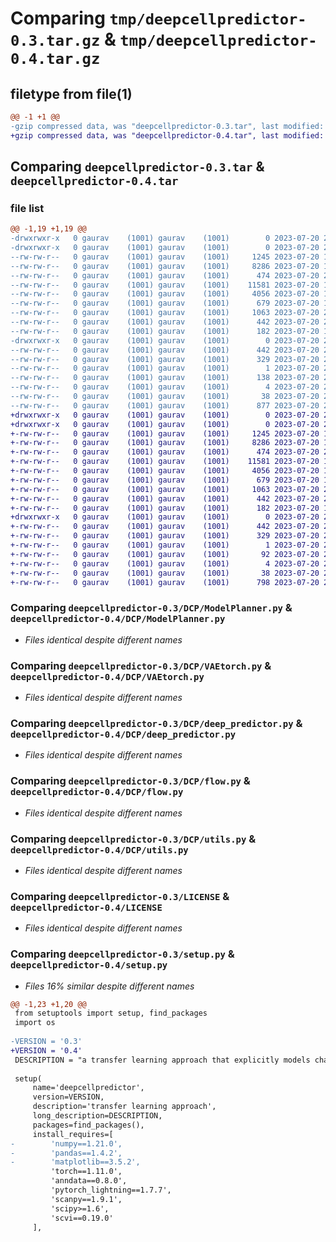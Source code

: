 # Comparing `tmp/deepcellpredictor-0.3.tar.gz` & `tmp/deepcellpredictor-0.4.tar.gz`

## filetype from file(1)

```diff
@@ -1 +1 @@
-gzip compressed data, was "deepcellpredictor-0.3.tar", last modified: Thu Jul 20 21:59:03 2023, max compression
+gzip compressed data, was "deepcellpredictor-0.4.tar", last modified: Thu Jul 20 22:01:13 2023, max compression
```

## Comparing `deepcellpredictor-0.3.tar` & `deepcellpredictor-0.4.tar`

### file list

```diff
@@ -1,19 +1,19 @@
-drwxrwxr-x   0 gaurav    (1001) gaurav    (1001)        0 2023-07-20 21:59:03.837976 deepcellpredictor-0.3/
-drwxrwxr-x   0 gaurav    (1001) gaurav    (1001)        0 2023-07-20 21:59:03.833976 deepcellpredictor-0.3/DCP/
--rw-rw-r--   0 gaurav    (1001) gaurav    (1001)     1245 2023-07-20 15:52:22.000000 deepcellpredictor-0.3/DCP/ModelPlanner.py
--rw-rw-r--   0 gaurav    (1001) gaurav    (1001)     8286 2023-07-20 15:52:22.000000 deepcellpredictor-0.3/DCP/VAEtorch.py
--rw-rw-r--   0 gaurav    (1001) gaurav    (1001)      474 2023-07-20 20:33:00.000000 deepcellpredictor-0.3/DCP/__init__.py
--rw-rw-r--   0 gaurav    (1001) gaurav    (1001)    11581 2023-07-20 15:52:22.000000 deepcellpredictor-0.3/DCP/deep_predictor.py
--rw-rw-r--   0 gaurav    (1001) gaurav    (1001)     4056 2023-07-20 15:52:22.000000 deepcellpredictor-0.3/DCP/flow.py
--rw-rw-r--   0 gaurav    (1001) gaurav    (1001)      679 2023-07-20 15:52:22.000000 deepcellpredictor-0.3/DCP/utils.py
--rw-rw-r--   0 gaurav    (1001) gaurav    (1001)     1063 2023-07-20 20:33:00.000000 deepcellpredictor-0.3/LICENSE
--rw-rw-r--   0 gaurav    (1001) gaurav    (1001)      442 2023-07-20 21:59:03.837976 deepcellpredictor-0.3/PKG-INFO
--rw-rw-r--   0 gaurav    (1001) gaurav    (1001)      182 2023-07-20 15:52:22.000000 deepcellpredictor-0.3/README.md
-drwxrwxr-x   0 gaurav    (1001) gaurav    (1001)        0 2023-07-20 21:59:03.837976 deepcellpredictor-0.3/deepcellpredictor.egg-info/
--rw-rw-r--   0 gaurav    (1001) gaurav    (1001)      442 2023-07-20 21:59:03.000000 deepcellpredictor-0.3/deepcellpredictor.egg-info/PKG-INFO
--rw-rw-r--   0 gaurav    (1001) gaurav    (1001)      329 2023-07-20 21:59:03.000000 deepcellpredictor-0.3/deepcellpredictor.egg-info/SOURCES.txt
--rw-rw-r--   0 gaurav    (1001) gaurav    (1001)        1 2023-07-20 21:59:03.000000 deepcellpredictor-0.3/deepcellpredictor.egg-info/dependency_links.txt
--rw-rw-r--   0 gaurav    (1001) gaurav    (1001)      138 2023-07-20 21:59:03.000000 deepcellpredictor-0.3/deepcellpredictor.egg-info/requires.txt
--rw-rw-r--   0 gaurav    (1001) gaurav    (1001)        4 2023-07-20 21:59:03.000000 deepcellpredictor-0.3/deepcellpredictor.egg-info/top_level.txt
--rw-rw-r--   0 gaurav    (1001) gaurav    (1001)       38 2023-07-20 21:59:03.837976 deepcellpredictor-0.3/setup.cfg
--rw-rw-r--   0 gaurav    (1001) gaurav    (1001)      877 2023-07-20 21:58:57.000000 deepcellpredictor-0.3/setup.py
+drwxrwxr-x   0 gaurav    (1001) gaurav    (1001)        0 2023-07-20 22:01:13.582296 deepcellpredictor-0.4/
+drwxrwxr-x   0 gaurav    (1001) gaurav    (1001)        0 2023-07-20 22:01:13.582296 deepcellpredictor-0.4/DCP/
+-rw-rw-r--   0 gaurav    (1001) gaurav    (1001)     1245 2023-07-20 15:52:22.000000 deepcellpredictor-0.4/DCP/ModelPlanner.py
+-rw-rw-r--   0 gaurav    (1001) gaurav    (1001)     8286 2023-07-20 15:52:22.000000 deepcellpredictor-0.4/DCP/VAEtorch.py
+-rw-rw-r--   0 gaurav    (1001) gaurav    (1001)      474 2023-07-20 20:33:00.000000 deepcellpredictor-0.4/DCP/__init__.py
+-rw-rw-r--   0 gaurav    (1001) gaurav    (1001)    11581 2023-07-20 15:52:22.000000 deepcellpredictor-0.4/DCP/deep_predictor.py
+-rw-rw-r--   0 gaurav    (1001) gaurav    (1001)     4056 2023-07-20 15:52:22.000000 deepcellpredictor-0.4/DCP/flow.py
+-rw-rw-r--   0 gaurav    (1001) gaurav    (1001)      679 2023-07-20 15:52:22.000000 deepcellpredictor-0.4/DCP/utils.py
+-rw-rw-r--   0 gaurav    (1001) gaurav    (1001)     1063 2023-07-20 20:33:00.000000 deepcellpredictor-0.4/LICENSE
+-rw-rw-r--   0 gaurav    (1001) gaurav    (1001)      442 2023-07-20 22:01:13.582296 deepcellpredictor-0.4/PKG-INFO
+-rw-rw-r--   0 gaurav    (1001) gaurav    (1001)      182 2023-07-20 15:52:22.000000 deepcellpredictor-0.4/README.md
+drwxrwxr-x   0 gaurav    (1001) gaurav    (1001)        0 2023-07-20 22:01:13.582296 deepcellpredictor-0.4/deepcellpredictor.egg-info/
+-rw-rw-r--   0 gaurav    (1001) gaurav    (1001)      442 2023-07-20 22:01:13.000000 deepcellpredictor-0.4/deepcellpredictor.egg-info/PKG-INFO
+-rw-rw-r--   0 gaurav    (1001) gaurav    (1001)      329 2023-07-20 22:01:13.000000 deepcellpredictor-0.4/deepcellpredictor.egg-info/SOURCES.txt
+-rw-rw-r--   0 gaurav    (1001) gaurav    (1001)        1 2023-07-20 22:01:13.000000 deepcellpredictor-0.4/deepcellpredictor.egg-info/dependency_links.txt
+-rw-rw-r--   0 gaurav    (1001) gaurav    (1001)       92 2023-07-20 22:01:13.000000 deepcellpredictor-0.4/deepcellpredictor.egg-info/requires.txt
+-rw-rw-r--   0 gaurav    (1001) gaurav    (1001)        4 2023-07-20 22:01:13.000000 deepcellpredictor-0.4/deepcellpredictor.egg-info/top_level.txt
+-rw-rw-r--   0 gaurav    (1001) gaurav    (1001)       38 2023-07-20 22:01:13.582296 deepcellpredictor-0.4/setup.cfg
+-rw-rw-r--   0 gaurav    (1001) gaurav    (1001)      798 2023-07-20 22:00:56.000000 deepcellpredictor-0.4/setup.py
```

### Comparing `deepcellpredictor-0.3/DCP/ModelPlanner.py` & `deepcellpredictor-0.4/DCP/ModelPlanner.py`

 * *Files identical despite different names*

### Comparing `deepcellpredictor-0.3/DCP/VAEtorch.py` & `deepcellpredictor-0.4/DCP/VAEtorch.py`

 * *Files identical despite different names*

### Comparing `deepcellpredictor-0.3/DCP/deep_predictor.py` & `deepcellpredictor-0.4/DCP/deep_predictor.py`

 * *Files identical despite different names*

### Comparing `deepcellpredictor-0.3/DCP/flow.py` & `deepcellpredictor-0.4/DCP/flow.py`

 * *Files identical despite different names*

### Comparing `deepcellpredictor-0.3/DCP/utils.py` & `deepcellpredictor-0.4/DCP/utils.py`

 * *Files identical despite different names*

### Comparing `deepcellpredictor-0.3/LICENSE` & `deepcellpredictor-0.4/LICENSE`

 * *Files identical despite different names*

### Comparing `deepcellpredictor-0.3/setup.py` & `deepcellpredictor-0.4/setup.py`

 * *Files 16% similar despite different names*

```diff
@@ -1,23 +1,20 @@
 from setuptools import setup, find_packages
 import os
 
-VERSION = '0.3'
+VERSION = '0.4'
 DESCRIPTION = "a transfer learning approach that explicitly models changes in transcriptional variance using a combination of variational autoencoders and normalizing flows"
 
 setup(
     name='deepcellpredictor',
     version=VERSION,
     description='transfer learning approach',
     long_description=DESCRIPTION,
     packages=find_packages(),
     install_requires=[
-        'numpy==1.21.0',
-        'pandas==1.4.2',
-        'matplotlib==3.5.2',
         'torch==1.11.0',
         'anndata==0.8.0',
         'pytorch_lightning==1.7.7',
         'scanpy==1.9.1',
         'scipy>=1.6',
         'scvi==0.19.0'
     ],
```

